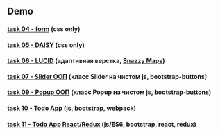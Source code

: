 ## Demo

#### [task 04 - form](https://knazarenko.github.io/task04_form/) (css only)

#### [task 05 - DAISY](https://knazarenko.github.io/task05_daisy/) (css only)

#### [task 06 - LUCID](https://knazarenko.github.io/task06_LUCID_adaptive_layout/dist/index.html) (адаптивная верстка, [Snazzy Maps](https://snazzymaps.com/))

#### [task 07 - Slider ООП](https://knazarenko.github.io/task07_Slider_gallery/) (класс Slider на чистом js, bootstrap-buttons)

#### [task 09 - Popup ООП](https://knazarenko.github.io/task09_Popup/) (класс Popup на чистом js, bootstrap-buttons)

#### [task 10 - Todo App](https://knazarenko.github.io/task10_todo_webpack/) (js, bootstrap, webpack)

#### [task 11 - Todo App React/Redux](https://knazarenko.github.io/task11_todo_react/) (js/ES6, bootstrap, react, redux)

